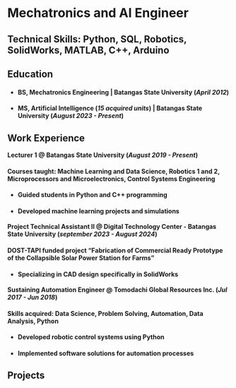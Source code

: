 # Mechatronics and AI Engineer

## Technical Skills: Python, SQL, Robotics, SolidWorks, MATLAB, C++, Arduino

## Education 
- #### BS, Mechatronics Engineering | Batangas State University (_April 2012_)
- #### MS, Artificial Intelligence  (_15 acquired units_) | Batangas State University (_August 2023 - Present_)

## Work Experience
**Lecturer 1 @ Batangas State University (_August 2019 - Present_)**

#### Courses taught: Machine Learning and Data Science, Robotics 1 and 2, Microprocessors and Microelectronics, Control Systems Engineering
- #### Guided students in Python and C++ programming
- #### Developed machine learning projects and simulations

**Project Technical Assistant II @ Digital Technology Center - Batangas State University (_september 2023 - August 2024_)**

#### DOST-TAPI funded project “Fabrication of Commercial Ready Prototype of the Collapsible Solar Power Station for Farms”
- #### Specializing in CAD design specifically in SolidWorks

**Sustaining Automation Engineer @ Tomodachi Global Resources Inc. (_Jul 2017 - Jun 2018_)**
#### Skills acquired: Data Science, Problem Solving, Automation, Data Analysis, Python
- #### Developed robotic control systems using Python
- #### Implemented software solutions for automation processes

## Projects
### 

